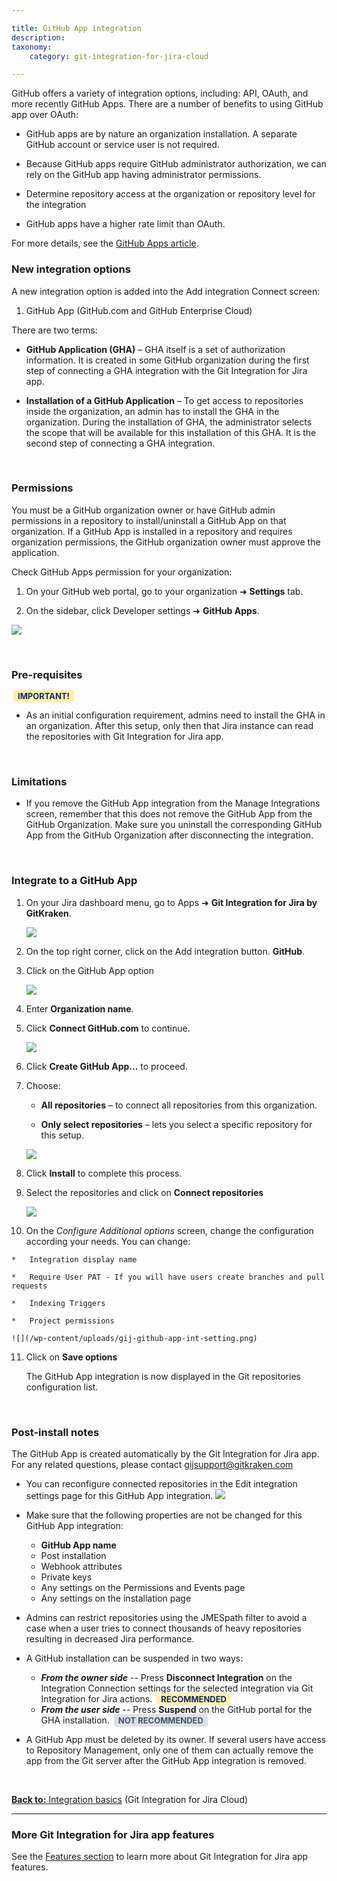 ```yaml
---

title: GitHub App integration
description:
taxonomy:
    category: git-integration-for-jira-cloud

---
```


GitHub offers a variety of integration options, including: API, OAuth, and more recently GitHub Apps. There are a number of benefits to using GitHub app over OAuth:

*   GitHub apps are by nature an organization installation. A separate GitHub account or service user is not required.

*   Because GitHub apps require GitHub administrator authorization, we can rely on the GitHub app having administrator permissions.

*   Determine repository access at the organization or repository level for the integration

*   GitHub apps have a higher rate limit than OAuth.

For more details, see the [GitHub Apps article](https://docs.github.com/en/developers/apps/getting-started-with-apps/differences-between-github-apps-and-oauth-apps).

### New integration options

A new integration option is added into the Add integration Connect screen:

1.  GitHub App (GitHub.com and GitHub Enterprise Cloud)

There are two terms:

*   **GitHub Application (GHA)** – GHA itself is a set of authorization information. It is created in some GitHub organization during the first step of connecting a GHA integration with the Git Integration for Jira app.  

*   **Installation of a GitHub Application** –  To get access to repositories inside the organization, an admin has to install the GHA in the organization. During the installation of GHA, the administrator selects the scope that will be available for this installation of this GHA. It is the second step of connecting a GHA integration.

&nbsp;

### Permissions

<div class="bbb-callout bbb--alert">
    <div class="irow">
    <div class="ilogobox">
        <span class="logoimg"></span>
    </div>
    <div class="imsgbox">
        You must be a GitHub organization owner or have GitHub admin permissions in a repository to install/uninstall a GitHub App on that organization. If a GitHub App is installed in a repository and requires organization permissions, the GitHub organization owner must approve the application.
    </div>
    </div>
</div>

Check GitHub Apps permission for your organization:

1.  On your GitHub web portal, go to your organization ➜ **Settings** tab.

2.  On the sidebar, click Developer settings ➜ **GitHub Apps**.

![](/wp-content/uploads/gij-github-app-org-setting-GHA-c.png)

&nbsp;

### Pre-requisites

<b style='background-color:#FFF1B6; padding:1px 5px; color:#172A4C; border-radius:3px; margin: 0 3px; font-size: small;padding:2px 7px'>IMPORTANT!</b>

*   As an initial configuration requirement, admins need to install the GHA in an organization. After this setup, only then that Jira instance can read the repositories with Git Integration for Jira app.

&nbsp;

### Limitations

*   If you remove the GitHub App integration from the Manage Integrations screen, remember that this does not remove the GitHub App from the GitHub Organization. Make sure you uninstall the corresponding GitHub App from the GitHub Organization after disconnecting the integration.

&nbsp;

### Integrate to a GitHub App

1.  On your Jira dashboard menu, go to Apps ➜ **Git Integration for Jira by GitKraken**.

    ![](/wp-content/uploads/gij-github-app-integrations.png)

2.  On the top right corner, click on the Add integration button. **GitHub**.

3.  Click on the GitHub App option

    ![](/wp-content/uploads/github-app-integration.png)

4.  Enter **Organization name**.

5.  Click **Connect GitHub.com** to continue.

    ![](/wp-content/uploads/gij-github-app-create-app.png)

6. Click **Create GitHub App…** to proceed.

7. Choose:

    *   **All repositories** – to connect all repositories from this organization.

    *   **Only select repositories** – lets you select a specific repository for this setup.

    ![](/wp-content/uploads/gij-github-app-install-app.png)

8. Click **Install** to complete this process.

9. Select the repositories and click on **Connect repositories**

    ![](/wp-content/uploads/gij-github-app-select-repos.png)

10.  On the *Configure Additional options* screen, change the configuration according your needs. You can change:
    
    *   Integration display name

    *   Require User PAT - If you will have users create branches and pull requests

    *   Indexing Triggers

    *   Project permissions

    ![](/wp-content/uploads/gij-github-app-int-setting.png)

11. Click on **Save options**

    The GitHub App integration is now displayed in the Git repositories configuration list.

&nbsp;

### Post-install notes

The GitHub App is created automatically by the Git Integration for Jira app. For any related questions, please contact [gijsupport@gitkraken.com](mailto:gijsupport@gitkraken.com.)

*   You can reconfigure connected repositories in the Edit integration settings page for this GitHub App integration.
    ![](/wp-content/uploads/gij-github-app-edit-integration.png)

*   Make sure that the following properties are not be changed for this GitHub App integration:
    *   **GitHub App name**
    *   Post installation
    *   Webhook attributes
    *   Private keys
    *   Any settings on the Permissions and Events page
    *   Any settings on the installation page

*   Admins can restrict repositories using the JMESpath filter to avoid a case when a user tries to connect thousands of heavy repositories resulting in decreased Jira performance.

*   A GitHub installation can be suspended in two ways:
    *   **_From the owner side_** -- Press **Disconnect Integration** on the Integration Connection settings for the selected integration via Git Integration for Jira actions. <b style='background-color:#FFF1B6; padding:1px 5px; color:#172A4C; border-radius:3px; margin: 0 3px; font-size: small;padding:2px 7px'>RECOMMENDED</b>
    *   **_From the user side_** -- Press **Suspend** on the GitHub portal for the GHA installation. <b style='background-color:#DEE0E5; padding:1px 5px; color:#44516C; border-radius:3px; margin: 0 3px; font-size: small;padding:2px 7px'>NOT RECOMMENDED</b>

*   A GitHub App must be deleted by its owner. If several users have access to Repository Management, only one of them can actually remove the app from the Git server after the GitHub App integration is removed.

&nbsp;

[**Back to:** Integration basics](/git-integration-for-jira-cloud/introduction-to-git-integration-gij-cloud) (Git Integration for Jira Cloud)

---

### More Git Integration for Jira app features

See the [Features section](/git-integration-for-jira-cloud/features-gij-cloud) to learn more about Git Integration for Jira app features.

